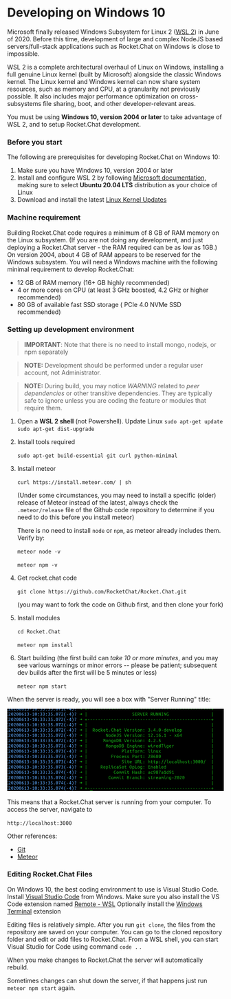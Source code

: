 # Developing on Windows 10

Microsoft finally released Windows Subsystem for Linux 2 \([WSL 2](https://docs.microsoft.com/en-us/windows/wsl/wsl2-index)\) in June of 2020.   Before this time, development of large and complex NodeJS based servers/full-stack applications such as Rocket.Chat on Windows is close to impossible.

WSL 2 is a complete architectural overhaul of Linux on Windows, installing a full genuine Linux kernel \(built by Microsoft\) alongside the classic Windows kernel. The Linux kernel and Windows kernel can now share system resources, such as memory and CPU, at a granularity not previously possible.  It also includes major performance optimization on cross-subsystems file sharing, boot, and other developer-relevant areas.

You must be using **Windows 10, version 2004 or later** to take advantage of WSL 2, and to setup Rocket.Chat development.    

### Before you start

The following are prerequisites for developing Rocket.Chat on Windows 10:

1. Make sure you have Windows 10, version 2004 or later
2. Install and configure WSL 2 by following [Microsoft documentation,](https://docs.microsoft.com/en-us/windows/wsl/install-win10)  making sure to select **Ubuntu 20.04 LTS** distribution as your choice of Linux
3. Download and install the latest [Linux Kernel Updates](https://docs.microsoft.com/en-us/windows/wsl/wsl2-kernel)

###  Machine requirement

Building Rocket.Chat code requires a minimum of 8 GB of RAM memory on the Linux subsystem. \(If you are not doing any development, and just deploying a Rocket.Chat server - the RAM required can be as low as 1GB.\)   On version 2004, about 4 GB of RAM appears to be reserved for the Windows subsystem. You will need a Windows machine with the following minimal requirement to develop Rocket.Chat:

* 12 GB of RAM memory  \(16+ GB highly recommended\)
* 4 or more cores on CPU \(at least 3 GHz boosted,  4.2 GHz or higher recommended\)
* 80 GB of available fast SSD storage \( PCIe 4.0 NVMe SSD recommended\)

### Setting up development environment

> **IMPORTANT**: Note that there is no need to install mongo, nodejs, or npm separately

> **NOTE:** Development should be performed under a regular user account, not Administrator.

> **NOTE:** During build, you may notice  _WARNING_ related to _peer dependencies_ or other transitive dependencies. They are typically safe to ignore unless you are coding the feature or modules that require them.

1. Open a **WSL 2 shell** \(not Powershell\). Update Linux `sudo apt-get update sudo apt-get dist-upgrade`
2. Install tools required

   `sudo apt-get build-essential git curl python-minimal`

3. Install meteor

   `curl https://install.meteor.com/ | sh`

   \(Under some circumstances, you may need to install a specific \(older\) release of Meteor instead of the latest, always check the `.meteor/release` file of the Github code repository to determine if you need to do this before you install meteor\)

   There is no need to install `node` or `npm`, as meteor already includes them. Verify by:

   `meteor node -v`

   `meteor npm -v`

4. Get rocket.chat code 

   `git clone https://github.com/RocketChat/Rocket.Chat.git`

    \(you may want to fork the code on Github first, and then clone your fork\)

5. Install modules

   `cd Rocket.Chat`

   `meteor npm install`

6. Start building \(the first build can _take 10 or more minutes_, and you may see various warnings or minor errors -- please be patient; subsequent dev builds after the first will be 5 minutes or less\)

   `meteor npm start`

When the server is ready, you will see a box with "Server Running" title:

![](../../.gitbook/assets/image%20%285%29.png)

This means that a Rocket.Chat server is running from your computer. To access the server, navigate to

`http://localhost:3000`

Other references:

* [Git](https://git-scm.com/book/en/v2/Getting-Started-Installing-Git)
* [Meteor](https://www.meteor.com/install)

### Editing Rocket.Chat Files

On Windows 10, the best coding environment to use is Visual Studio Code.  Install [Visual Studio Code](https://code.visualstudio.com/download) from Windows.   Make sure you also install the VS Code extension named  [Remote - WSL](https://marketplace.visualstudio.com/items?itemName=ms-vscode-remote.remote-wsl)    Optionally install the [Windows Terminal](https://www.microsoft.com/en-ca/p/windows-terminal-preview/9n0dx20hk701?rtc=1) extension 

Editing files is relatively simple. After you run `git clone`, the files from the repository are saved on your computer. You can go to the cloned repository folder and edit or add files to Rocket.Chat. From a WSL shell, you can start Visual Studio for Code using command `code .`  .  
  
When you make changes to Rocket.Chat the server will automatically rebuild.

Sometimes changes can shut down the server, if that happens just run `meteor npm start` again.  







